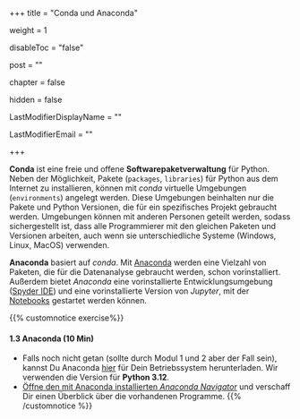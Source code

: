 +++
title = "Conda und Anaconda"

weight = 1

disableToc = "false"

post = ""

chapter = false

hidden = false

LastModifierDisplayName = ""

LastModifierEmail = ""

+++

**Conda** ist eine freie und offene **Softwarepaketverwaltung** für Python. Neben der Möglichkeit, Pakete (`packages`, `libraries`) für Python aus dem Internet zu installieren, können mit *conda* virtuelle Umgebungen (`environments`) angelegt werden. Diese Umgebungen beinhalten nur die Pakete und Python Versionen, die für ein spezifisches Projekt gebraucht werden. Umgebungen können mit anderen Personen geteilt werden, sodass sichergestellt ist, dass alle Programmierer mit den gleichen Paketen und Versionen arbeiten, auch wenn sie unterschiedliche Systeme (Windows, Linux, MacOS) verwenden.

**Anaconda** basiert auf *conda*. Mit [Anaconda](https://www.anaconda.com/) werden eine Vielzahl von Paketen, die für die Datenanalyse gebraucht werden, schon vorinstalliert. Außerdem bietet *Anaconda* eine vorinstallierte Entwicklungsumgebung ([Spyder IDE](https://www.spyder-ide.org/)) und eine vorinstallierte Version von *Jupyter*, mit der [Notebooks](https://jupyter.org/) gestartet werden können.

{{% customnotice exercise%}}
#### 1.3 Anaconda (10 Min)

- Falls noch nicht getan (sollte durch Modul 1 und 2 aber der Fall sein), kannst Du Anaconda [hier](https://www.anaconda.com/) für Dein Betriebssystem herunterladen. Wir verwenden die Version für **Python 3.12**.
- [Öffne den mit Anaconda installierten *Anaconda
  Navigator*](https://docs.anaconda.com/anaconda/navigator/getting-started/) und verschaff Dir einen Überblick über die vorhandenen Programme. 
{{% /customnotice %}}
